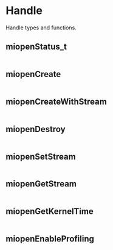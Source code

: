 
# Handle

Handle types and functions.


## miopenStatus_t

```{doxygenenum}  miopenStatus_t
```

## miopenCreate

```{doxygenfunction}  miopenCreate
```

## miopenCreateWithStream

```{doxygenfunction}  miopenCreateWithStream
```

## miopenDestroy

```{doxygenfunction}  miopenDestroy
```

## miopenSetStream

```{doxygenfunction}  miopenSetStream
```

## miopenGetStream

```{doxygenfunction}  miopenGetStream
```

## miopenGetKernelTime

```{doxygenfunction}  miopenGetKernelTime
```

## miopenEnableProfiling

```{doxygenfunction} miopenEnableProfiling
```


